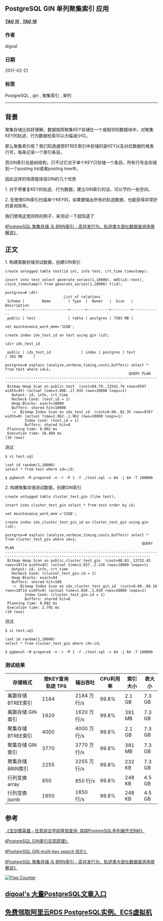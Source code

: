 ## PostgreSQL GIN 单列聚集索引 应用  
##### [TAG 15](../class/15.md) , [TAG 18](../class/18.md)
                                           
### 作者                                           
digoal                                            
                                              
### 日期                                            
2017-02-21                                                                       
                                            
### 标签                                                                                                                                                            
PostgreSQL , gin , 聚集索引 , 单列      
                                          
----                                            
                                          
## 背景    
聚集存储比较好理解，数据按照聚集KEY存储在一个或相邻的数据块中，对聚集KEY的轨迹、行为数据检索可以大幅减少IO。  
  
那么聚集索引呢？我们知道通常BTREE索引中存储的是KEY以及对应数据的堆表行号，每条记录一个索引条目。  
  
而GIN索引也是树结构，只不过它对于单个KEY只存储一个条目，所有行号会存储到一个posting list或者posting tree中。  
  
因此这样的场景能体现GIN的几个优势  
  
1\. 对于带重复KEY的轨迹、行为数据，建立GIN索引的话，可以节约一些空间。  
  
2\. 在使用GIN索引扫描单个KEY时，如果要输出所有的轨迹数据，也能获得非常好的查询效率。  
  
我们使用这里同样的例子，来测试一下就知道了  
  
[《PostgreSQL 聚集存储 与 BRIN索引 - 高并发行为、轨迹类大吞吐数据查询场景解说》](../201702/20170219_01.md)    
  
## 正文  
1\. 构建离散存储测试数据，创建GIN索引  
  
```    
create unlogged table test(id int, info text, crt_time timestamp);    
    
insert into test select generate_series(1,10000), md5(id::text), clock_timestamp() from generate_series(1,10000) t(id);    
    
postgres=# \dt+    
                           List of relations    
 Schema |        Name        | Type  |  Owner   |  Size   | Description     
--------+--------------------+-------+----------+---------+-------------    
 public | test               | table | postgres | 7303 MB |     
  
set maintenance_work_mem='32GB';  
  
create index idx_test_id on test using gin (id);  
  
\di+ idx_test_id  
  
 public | idx_test_id              | index | postgres | test               | 391 MB     |   
  
postgres=# explain (analyze,verbose,timing,costs,buffers) select * from test where id=1;  
                                                         QUERY PLAN                                                           
----------------------------------------------------------------------------------------------------------------------------  
 Bitmap Heap Scan on public.test  (cost=84.79..12541.74 rows=9767 width=45) (actual time=3.808..17.915 rows=10000 loops=1)  
   Output: id, info, crt_time  
   Recheck Cond: (test.id = 1)  
   Heap Blocks: exact=10000  
   Buffers: shared hit=10008  
   ->  Bitmap Index Scan on idx_test_id  (cost=0.00..82.35 rows=9767 width=0) (actual time=1.962..1.962 rows=10000 loops=1)  
         Index Cond: (test.id = 1)  
         Buffers: shared hit=8  
 Planning time: 0.092 ms  
 Execution time: 18.480 ms  
(10 rows)  
```    
  
测试  
  
```    
$ vi test.sql    
    
\set id random(1,10000)    
select * from test where id=:id;    
    
$ pgbench -M prepared -n -r -P 1 -f ./test.sql -c 64 -j 64 -T 100000    
```  
  
2\. 构建聚集存储测试数据，创建GIN索引  
  
```    
create unlogged table cluster_test_gin (like test);    
    
insert into cluster_test_gin select * from test order by id;    
    
set maintenance_work_mem ='32GB';    
    
create index idx_cluster_test_gin_id on cluster_test_gin using gin (id);    
  
postgres=# explain (analyze,verbose,timing,costs,buffers) select * from cluster_test_gin where id=1;  
                                                               QUERY PLAN                                                                  
-----------------------------------------------------------------------------------------------------------------------------------------  
 Bitmap Heap Scan on public.cluster_test_gin  (cost=90.83..13732.45 rows=10714 width=45) (actual time=1.037..2.236 rows=10000 loops=1)  
   Output: id, info, crt_time  
   Recheck Cond: (cluster_test_gin.id = 1)  
   Heap Blocks: exact=94  
   Buffers: shared hit=100  
   ->  Bitmap Index Scan on idx_cluster_test_gin_id  (cost=0.00..88.16 rows=10714 width=0) (actual time=1.010..1.010 rows=10000 loops=1)  
         Index Cond: (cluster_test_gin.id = 1)  
         Buffers: shared hit=6  
 Planning time: 0.092 ms  
 Execution time: 2.791 ms  
(10 rows)  
```    
  
测试  
  
```    
$ vi test.sql    
    
\set id random(1,10000)    
select * from cluster_test_gin where id=:id;    
    
$ pgbench -M prepared -n -r -P 1 -f ./test.sql -c 64 -j 64 -T 100000    
```  
  
### 测试结果  
  
存储格式 | 按KEY查询轨迹 TPS | 输出吞吐 | CPU利用率 | 索引大小 | 表大小    
---|---|---|---|---|---    
离散存储 BTREE索引 | 2184 | 2184 万行/s | 99.8% | 2.1 GB | 7.3 GB    
离散存储 GIN索引 | 1620 | 1620 万行/s | 99.8% | 391 MB | 7.3 GB    
聚集存储 BTREE索引 | 4000 | 4000 万行/s | 99.8% | 2.1 GB | 7.3 GB    
聚集存储 GIN索引 | 3770 | 3770 万行/s | 99.8% | 391 MB | 7.3 GB    
聚集存储 BRIN索引 | 2255 | 2255 万行/s | 99.8% | 232 KB | 7.3 GB    
行列变换 array | 850 | 850 行/s | 99.8% | 248 KB | 4.5 GB    
行列变换 jsonb | 1650 | 1650 行/s | 99.8% | 248 KB | 4.5 GB   
  
## 参考  
[《宝剑赠英雄 - 任意组合字段等效查询, 探探PostgreSQL多列展开式B树》](../201702/20170205_01.md)    
  
[《PostgreSQL GIN索引实现原理》](../201702/20170204_01.md)    
  
[《PostgreSQL GIN multi-key search 优化》](../201702/20170203_01.md)   
  
[《PostgreSQL 聚集存储 与 BRIN索引 - 高并发行为、轨迹类大吞吐数据查询场景解说》](../201702/20170219_01.md)    
  
<a rel="nofollow" href="http://info.flagcounter.com/h9V1"  ><img src="http://s03.flagcounter.com/count/h9V1/bg_FFFFFF/txt_000000/border_CCCCCC/columns_2/maxflags_12/viewers_0/labels_0/pageviews_0/flags_0/"  alt="Flag Counter"  border="0"  ></a>  
  
  
  
  
  
  
## [digoal's 大量PostgreSQL文章入口](https://github.com/digoal/blog/blob/master/README.md "22709685feb7cab07d30f30387f0a9ae")
  
  
## [免费领取阿里云RDS PostgreSQL实例、ECS虚拟机](https://free.aliyun.com/ "57258f76c37864c6e6d23383d05714ea")
  
